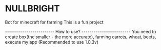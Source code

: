 # NULLBRIGHT

Bot for minecraft for farming
This is a fun project

------------------------- How to use? -------------------------
You need to create box(the smaller - the more accurate), farming carrots, wheat, beets, execute my app
(Recommended to use 1.0.3v)
